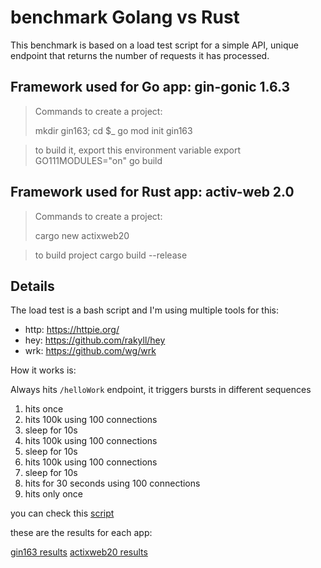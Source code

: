 # benchmark Golang vs Rust

This benchmark is based on a load test script for a simple API,
unique endpoint that returns the number of requests it has processed.

## Framework used for Go app: gin-gonic 1.6.3

> Commands to create a project:
>
> mkdir gin163; cd $_
> go mod init gin163

> to build it, export this environment variable
> export GO111MODULES="on"
> go build 

## Framework used for Rust app: activ-web 2.0

> Commands to create a project:
>
> cargo new actixweb20

> to build project
> cargo build --release

## Details

The load test is a bash script and I'm using multiple tools for this:

 - http: https://httpie.org/
 - hey: https://github.com/rakyll/hey
 - wrk: https://github.com/wg/wrk

How it works is:

Always hits `/helloWork` endpoint, it triggers bursts in different sequences

 1. hits once
 2. hits 100k using 100 connections
 3. sleep for 10s
 4. hits 100k using 100 connections
 5. sleep for 10s
 6. hits 100k using 100 connections
 7. sleep for 10s
 8. hits for 30 seconds using 100 connections
 9. hits only once

you can check this [script](load_test.sh)

these are the results for each app:

[gin163 results](gin163/load_test_result.txt)
[actixweb20 results](actixweb20/load_test_result.txt)
